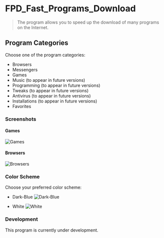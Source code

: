 # FPD_Fast_Programs_Download
> The program allows you to speed up the download of many programs on the Internet.

## Program Categories
Choose one of the program categories:
* Browsers
* Messengers
* Games
* Music (to appear in future versions)
* Programming (to appear in future versions)
* Tweaks (to appear in future versions)
* Antivirus (to appear in future versions)
* Installations (to appear in future versions)
* Favorites

### Screenshots

#### Games
![Games](./img/Photo_for_GitHub/applications_games.png)

#### Browsers
![Browsers](./img/Photo_for_GitHub/applications_browser.png)

### Color Scheme
Choose your preferred color scheme:
* Dark-Blue
![Dark-Blue](./img/Photo_for_GitHub/dark_blue.png)

* White
![White](./img/Photo_for_GitHub/White_mod.png)

### Development
This program is currently under development.
